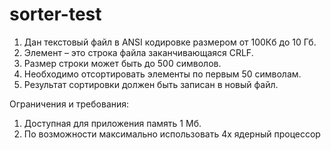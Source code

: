 # sorter-test
1. Дан текстовый файл в ANSI кодировке размером от 100Кб до 10 Гб.
2. Элемент – это строка файла заканчивающаяся CRLF.
3. Размер строки может быть до 500 символов.
4. Необходимо отсортировать элементы по первым 50 символам.
5. Результат сортировки должен быть записан в новый файл.

Ограничения и требования:
1. Доступная для приложения память 1 Мб.
2. По возможности максимально использовать 4х ядерный процессор
